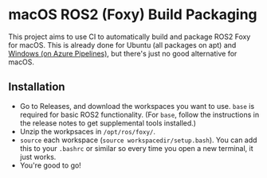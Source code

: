 # macOS ROS2 (Foxy) Build Packaging

This project aims to use CI to automatically build and package ROS2 Foxy for macOS. This is already done for Ubuntu (all packages on apt) and [Windows (on Azure Pipelines)](https://ros-win.visualstudio.com/ros-win/_build), but there's just no good alternative for macOS.

## Installation
- Go to Releases, and download the workspaces you want to use. `base` is required for basic ROS2 functionality. (For `base`, follow the instructions in the release notes to get supplemental tools installed.)
- Unzip the workpsaces in `/opt/ros/foxy/`.
- `source` each workspace (`source workspacedir/setup.bash`). You can add this to your `.bashrc` or similar so every time you open a new terminal, it just works.
- You're good to go!
